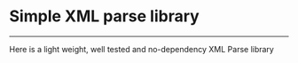 # Simple XML parse library
------------------------------
Here is a light weight, well tested and no-dependency XML Parse library
